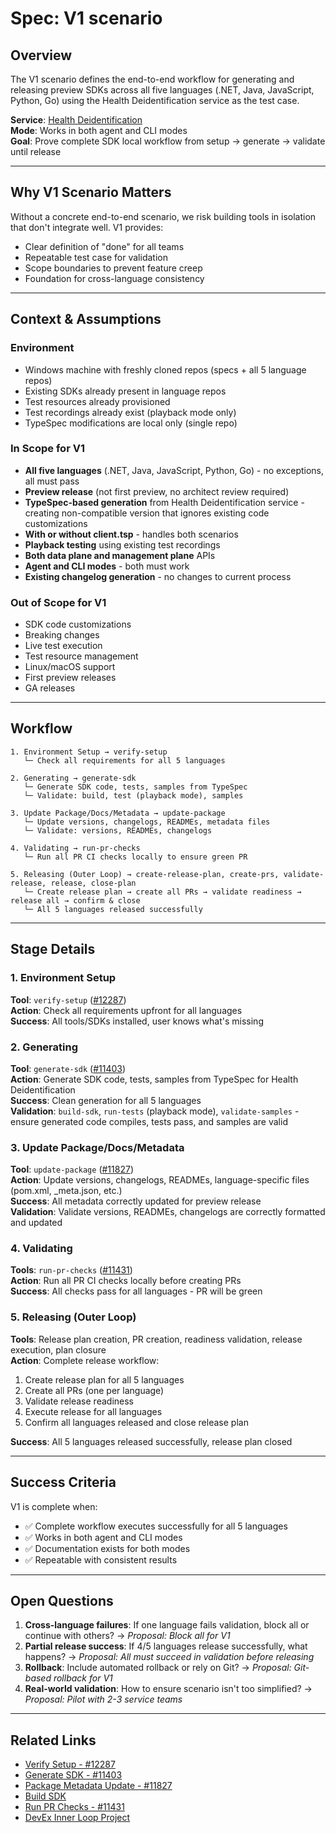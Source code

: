 # Spec: V1 scenario

## Overview

The V1 scenario defines the end-to-end workflow for generating and releasing preview SDKs across all five languages (.NET, Java, JavaScript, Python, Go) using the Health Deidentification service as the test case.

**Service**: [Health Deidentification](https://github.com/Azure/azure-rest-api-specs/tree/ded7abde9c48ba84df36b53dfcaef48a2c134097/specification/healthdataaiservices/HealthDataAIServices.DeidServices)  
**Mode**: Works in both agent and CLI modes  
**Goal**: Prove complete SDK local workflow from setup → generate → validate until release

---

## Why V1 Scenario Matters

Without a concrete end-to-end scenario, we risk building tools in isolation that don't integrate well. V1 provides:

- Clear definition of "done" for all teams
- Repeatable test case for validation
- Scope boundaries to prevent feature creep
- Foundation for cross-language consistency

---

## Context & Assumptions

### Environment

- Windows machine with freshly cloned repos (specs + all 5 language repos)
- Existing SDKs already present in language repos
- Test resources already provisioned
- Test recordings already exist (playback mode only)
- TypeSpec modifications are local only (single repo)

### In Scope for V1

- **All five languages** (.NET, Java, JavaScript, Python, Go) - no exceptions, all must pass
- **Preview release** (not first preview, no architect review required)
- **TypeSpec-based generation** from Health Deidentification service - creating non-compatible version that ignores existing code customizations
- **With or without client.tsp** - handles both scenarios
- **Playback testing** using existing test recordings
- **Both data plane and management plane** APIs
- **Agent and CLI modes** - both must work
- **Existing changelog generation** - no changes to current process

### Out of Scope for V1

- SDK code customizations
- Breaking changes
- Live test execution
- Test resource management
- Linux/macOS support
- First preview releases
- GA releases

---

## Workflow

```text
1. Environment Setup → verify-setup
   └─ Check all requirements for all 5 languages

2. Generating → generate-sdk
   └─ Generate SDK code, tests, samples from TypeSpec
   └─ Validate: build, test (playback mode), samples

3. Update Package/Docs/Metadata → update-package
   └─ Update versions, changelogs, READMEs, metadata files
   └─ Validate: versions, READMEs, changelogs

4. Validating → run-pr-checks
   └─ Run all PR CI checks locally to ensure green PR

5. Releasing (Outer Loop) → create-release-plan, create-prs, validate-release, release, close-plan
   └─ Create release plan → create all PRs → validate readiness → release all → confirm & close
   └─ All 5 languages released successfully
```

---

## Stage Details

### 1. Environment Setup
**Tool**: `verify-setup` ([#12287](https://github.com/Azure/azure-sdk-tools/issues/12287))  
**Action**: Check all requirements upfront for all languages  
**Success**: All tools/SDKs installed, user knows what's missing

### 2. Generating

**Tool**: `generate-sdk` ([#11403](https://github.com/Azure/azure-sdk-tools/issues/11403))  
**Action**: Generate SDK code, tests, samples from TypeSpec for Health Deidentification  
**Success**: Clean generation for all 5 languages  
**Validation**: `build-sdk`, `run-tests` (playback mode), `validate-samples` - ensure generated code compiles, tests pass, and samples are valid

### 3. Update Package/Docs/Metadata

**Tool**: `update-package` ([#11827](https://github.com/Azure/azure-sdk-tools/issues/11827))  
**Action**: Update versions, changelogs, READMEs, language-specific files (pom.xml, _meta.json, etc.)  
**Success**: All metadata correctly updated for preview release  
**Validation**: Validate versions, READMEs, changelogs are correctly formatted and updated

### 4. Validating

**Tools**: `run-pr-checks` ([#11431](https://github.com/orgs/Azure/projects/865/views/4?pane=issue&itemId=122229127))  
**Action**: Run all PR CI checks locally before creating PRs  
**Success**: All checks pass for all languages - PR will be green

### 5. Releasing (Outer Loop)

**Tools**: Release plan creation, PR creation, readiness validation, release execution, plan closure  
**Action**: Complete release workflow:
1. Create release plan for all 5 languages
2. Create all PRs (one per language)
3. Validate release readiness
4. Execute release for all languages
5. Confirm all languages released and close release plan

**Success**: All 5 languages released successfully, release plan closed

---

## Success Criteria

V1 is complete when:
- ✅ Complete workflow executes successfully for all 5 languages
- ✅ Works in both agent and CLI modes
- ✅ Documentation exists for both modes
- ✅ Repeatable with consistent results

---

## Open Questions

1. **Cross-language failures**: If one language fails validation, block all or continue with others? → _Proposal: Block all for V1_
2. **Partial release success**: If 4/5 languages release successfully, what happens? → _Proposal: All must succeed in validation before releasing_
3. **Rollback**: Include automated rollback or rely on Git? → _Proposal: Git-based rollback for V1_
4. **Real-world validation**: How to ensure scenario isn't too simplified? → _Proposal: Pilot with 2-3 service teams_

---

## Related Links

- [Verify Setup - #12287](https://github.com/Azure/azure-sdk-tools/issues/12287)
- [Generate SDK - #11403](https://github.com/Azure/azure-sdk-tools/issues/11403)
- [Package Metadata Update - #11827](https://github.com/Azure/azure-sdk-tools/issues/11827)
- [Build SDK](https://github.com/orgs/Azure/projects/865/views/4?pane=issue&itemId=122043733)
- [Run PR Checks - #11431](https://github.com/orgs/Azure/projects/865/views/4?pane=issue&itemId=122229127)
- [DevEx Inner Loop Project](https://github.com/orgs/Azure/projects/865/views/4)
